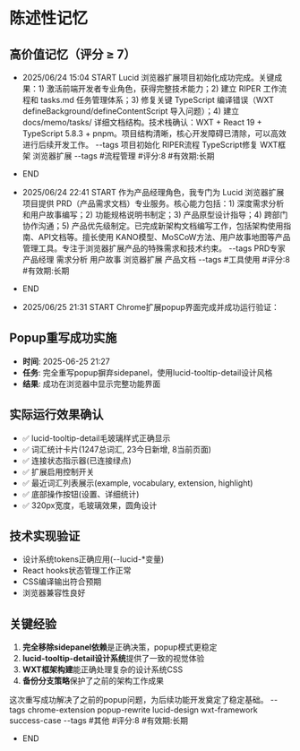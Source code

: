# 陈述性记忆

## 高价值记忆（评分 ≥ 7）

- 2025/06/24 15:04 START
  Lucid 浏览器扩展项目初始化成功完成。关键成果：1) 激活前端开发者专业角色，获得完整技术能力；2) 建立 RIPER 工作流程和 tasks.md 任务管理体系；3) 修复关键 TypeScript 编译错误（WXT defineBackground/defineContentScript 导入问题）；4) 建立 docs/memo/tasks/ 详细文档结构。技术栈确认：WXT + React 19 + TypeScript 5.8.3 + pnpm。项目结构清晰，核心开发障碍已清除，可以高效进行后续开发工作。 --tags 项目初始化 RIPER流程 TypeScript修复 WXT框架 浏览器扩展
  --tags #流程管理 #评分:8 #有效期:长期
- END

- 2025/06/24 22:41 START
  作为产品经理角色，我专门为 Lucid 浏览器扩展项目提供 PRD（产品需求文档）专业服务。核心能力包括：1) 深度需求分析和用户故事编写；2) 功能规格说明书制定；3) 产品原型设计指导；4) 跨部门协作沟通；5) 产品优先级制定。已完成新架构文档编写工作，包括架构使用指南、API文档等。擅长使用 KANO模型、MoSCoW方法、用户故事地图等产品管理工具。专注于浏览器扩展产品的特殊需求和技术约束。 --tags PRD专家 产品经理 需求分析 用户故事 浏览器扩展 产品文档
  --tags #工具使用 #评分:8 #有效期:长期
- END

- 2025/06/25 21:31 START
  Chrome扩展popup界面完成并成功运行验证：

## Popup重写成功实施

- **时间**: 2025-06-25 21:27
- **任务**: 完全重写popup摒弃sidepanel，使用lucid-tooltip-detail设计风格
- **结果**: 成功在浏览器中显示完整功能界面

## 实际运行效果确认

- ✅ lucid-tooltip-detail毛玻璃样式正确显示
- ✅ 词汇统计卡片(1247总词汇, 23今日新增, 8当前页面)
- ✅ 连接状态指示器(已连接绿点)
- ✅ 扩展启用控制开关
- ✅ 最近词汇列表展示(example, vocabulary, extension, highlight)
- ✅ 底部操作按钮(设置、详细统计)
- ✅ 320px宽度，毛玻璃效果，圆角设计

## 技术实现验证

- 设计系统tokens正确应用(--lucid-\*变量)
- React hooks状态管理工作正常
- CSS编译输出符合预期
- 浏览器兼容性良好

## 关键经验

1. **完全移除sidepanel依赖**是正确决策，popup模式更稳定
2. **lucid-tooltip-detail设计系统**提供了一致的视觉体验
3. **WXT框架构建**能正确处理复杂的设计系统CSS
4. **备份分支策略**保护了之前的架构工作成果

这次重写成功解决了之前的popup问题，为后续功能开发奠定了稳定基础。 --tags chrome-extension popup-rewrite lucid-design wxt-framework success-case
--tags #其他 #评分:8 #有效期:长期

- END
